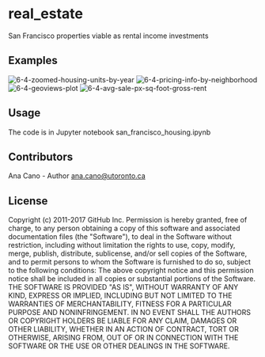 # real_estate
San Francisco properties viable as rental income investments

## Examples

![6-4-zoomed-housing-units-by-year](https://github.com/ahcano/real_estate/assets/141194281/1d3a3c7d-dec9-4b61-bc30-31e06cc4aad0)
![6-4-pricing-info-by-neighborhood](https://github.com/ahcano/real_estate/assets/141194281/3c4d76cf-4a0d-4e6f-a8df-86bd27434171)
![6-4-geoviews-plot](https://github.com/ahcano/real_estate/assets/141194281/20fc5a92-e62a-4aaa-b06c-aca9deb85430)
![6-4-avg-sale-px-sq-foot-gross-rent](https://github.com/ahcano/real_estate/assets/141194281/c2fcc01f-ec5b-4913-a3c6-894f89274580)


## Usage
The code is in Jupyter notebook san_francisco_housing.ipynb

## Contributors
Ana Cano - Author ana.cano@utoronto.ca

## License
Copyright (c) 2011-2017 GitHub Inc. Permission is hereby granted, free of charge, to any person obtaining a copy of this software and associated documentation files (the "Software"), to deal in the Software without restriction, including without limitation the rights to use, copy, modify, merge, publish, distribute, sublicense, and/or sell copies of the Software, and to permit persons to whom the Software is furnished to do so, subject to the following conditions: The above copyright notice and this permission notice shall be included in all copies or substantial portions of the Software. THE SOFTWARE IS PROVIDED "AS IS", WITHOUT WARRANTY OF ANY KIND, EXPRESS OR IMPLIED, INCLUDING BUT NOT LIMITED TO THE WARRANTIES OF MERCHANTABILITY, FITNESS FOR A PARTICULAR PURPOSE AND NONINFRINGEMENT. IN NO EVENT SHALL THE AUTHORS OR COPYRIGHT HOLDERS BE LIABLE FOR ANY CLAIM, DAMAGES OR OTHER LIABILITY, WHETHER IN AN ACTION OF CONTRACT, TORT OR OTHERWISE, ARISING FROM, OUT OF OR IN CONNECTION WITH THE SOFTWARE OR THE USE OR OTHER DEALINGS IN THE SOFTWARE.
